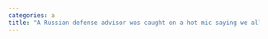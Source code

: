```yaml
---
categories: a
title: "A Russian defense advisor was caught on a hot mic saying we all know the drones are Iranian but the Kremlin doesnt want to admit it"
---
```


